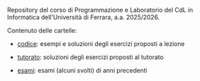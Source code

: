 Repository del corso di Programmazione e Laboratorio del CdL in Informatica dell'Università di Ferrara, a.a. 2025/2026.

Contenuto delle cartelle: 

- [codice](codice): esempi e soluzioni degli esercizi proposti a lezione

- [tutorato](tutorato): soluzioni degli esercizi proposti al tutorato

- [esami](esami): esami (alcuni svolti) di anni precedenti